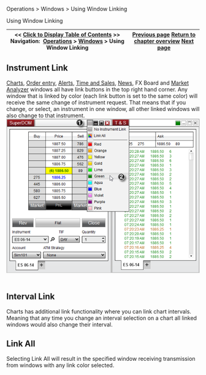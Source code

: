 ﻿
Operations > Windows > Using Window Linking

Using Window Linking

| << [Click to Display Table of Contents](linking_windows.md) >> **Navigation:**     [Operations](operations.md) > [Windows](window_tabs.md) > Using Window Linking | [Previous page](window_tabs.md) [Return to chapter overview](window_tabs.md) [Next page](usingtheinstrumentselector.md) |
| --- | --- |
## Instrument Link
[Charts](charts.md), [Order entry](order_entry.md), [Alerts](alerts_log.md), [Time and Sales](time__sales.md), [News](news.md), FX Board and [Market Analyzer](market_analyzer.md) windows all have link buttons in the top right hand corner. Any window that is linked by color (each link button is set to the same color) will receive the same change of instrument request. That means that if you change, or select, an instrument in one window, all other linked windows will also change to that instrument.
 
![WindowLink_Main](windowlink_main.png)
 
## Interval Link
Charts has additional link functionality where you can link chart intervals. Meaning that any time you change an interval selection on a chart all linked windows would also change their interval.
 
## Link All
Selecting Link All will result in the specified window receiving transmission from windows with any link color selected.
